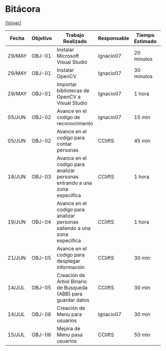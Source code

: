 # Bitácora

[(Volver)](https://github.com/Ignacio07/ED22-01-Herrera-Clift)

| Fecha  | Objetivo  | Trabajo Realizado | Responsable | Tiempo Estimado | Tiempo Real |
|--------|-----------|-------------------|-------------|-----------------|-------------|
| 29/MAY | OBJ-01    | Instalar Microsoft Visual Studio  | Ignacio07   | 20 minutos   | 10 minutos |
| 29/MAY | OBJ-01    | Instalar OpenCV  | Ignacio07   | 30 minutos   | 10 minutos |
| 29/MAY | OBJ-01    | Importar bibliotecas de OpenCV a Visual Studio | Ignacio07   | 1 hora   | 1 hora |
| 05/JUN | OBJ-02  | Avance en el codigo de reconocimiento | Ignacio07   | 15 min   | 15 min |
| 05/JUN | OBJ-02 | Avance en el codigo para contar personas | CCliftS | 45 min | 45 min |
| 18/JUN | OBJ-03 | Avance en el codigo para analizar personas entrando a una zona especifica | CCliftS | 1 hora | 1 hora 30 min |
| 19/JUN | OBJ-04 | Avance en el codigo para analizar personas saliendo a una zona especifica | CCliftS | 1 hora | 1 hora 30 min |
| 21/JUN | OBJ-05 | Avance en el codigo para desplegar información | CCliftS | 30 min | 50 min |
| 14/JUL | OBJ-05 | Creación de Árbol Binario de Busqueda (ABB) para guardar datos | CCliftS | 30 min | 50 min |
| 14/JUL | OBJ-06 | Creación de Menu para usuarios | Ignacio07 | 30 min | 15 min |
| 15/JUL | OBJ-06 | Mejora de Menu pasa usuarios | CCliftS | 50 min | 1 hora |
